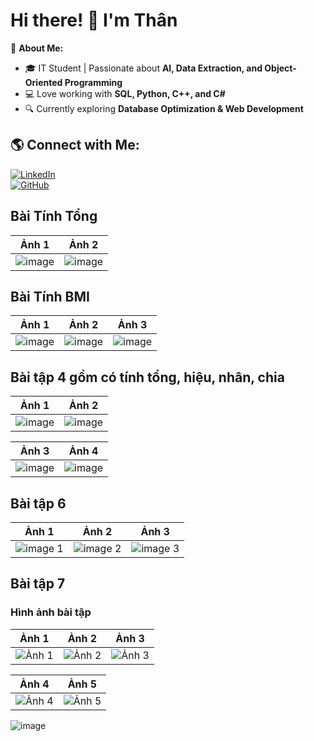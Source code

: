 # Hi there! 👋 I'm Thân

🚀 **About Me:**  
- 🎓 IT Student | Passionate about **AI, Data Extraction, and Object-Oriented Programming**  
- 💻 Love working with **SQL, Python, C++, and C#**  
- 🔍 Currently exploring **Database Optimization & Web Development**  

## 🌎 Connect with Me:
[![LinkedIn](https://img.shields.io/badge/-LinkedIn-0077B5?style=flat&logo=linkedin&logoColor=white)](https://linkedin.com/in/your-profile)  
[![GitHub](https://img.shields.io/badge/-GitHub-181717?style=flat&logo=github&logoColor=white)](https://github.com/your-github-username) 


## Bài Tính Tổng
| Ảnh 1 | Ảnh 2 |
|-------|-------|
| ![image](https://github.com/user-attachments/assets/d7d67093-28b4-4942-9d6b-4ae31456f185) | ![image](https://github.com/user-attachments/assets/664faa25-fca0-426f-907f-21594e7cde57) |

## Bài Tính BMI
| Ảnh 1 | Ảnh 2 | Ảnh 3 |
|-------|-------|-------|
| ![image](https://github.com/user-attachments/assets/778096a2-c0b7-4cea-a453-f8cdc0d3337d) | ![image](https://github.com/user-attachments/assets/d4d2c4f2-5f72-4fb8-a02f-48cc72996188) | ![image](https://github.com/user-attachments/assets/a0445366-2d78-4b84-97ac-a60e446691e2) |

<h2>Bài tập 4 gồm có tính tổng, hiệu, nhân, chia</h2> 

| Ảnh 1 | Ảnh 2 |
|-------|-------|
| ![image](https://github.com/user-attachments/assets/fbeac300-7519-480d-9955-0229ce28e797) | ![image](https://github.com/user-attachments/assets/5958f2f3-5e7e-4ee3-84bc-4b2c65091787) |

| Ảnh 3 | Ảnh 4 |
|-------|-------|
| ![image](https://github.com/user-attachments/assets/20b51460-2309-4d71-9dd3-22fd1e912949) | ![image](https://github.com/user-attachments/assets/9e64deef-f831-42af-a2d5-11df63d8cc16) |


<h2>Bài tập 6 </h2>

| Ảnh 1 | Ảnh 2 | Ảnh 3 |
|-------|-------|-------|
| ![image 1](https://github.com/user-attachments/assets/09db1ab8-9417-4198-9f25-184e79e78d02) | ![image 2](https://github.com/user-attachments/assets/e17b542b-c2f6-4653-bc13-740b8879ceb5) | ![image 3](https://github.com/user-attachments/assets/6981c072-8a81-4765-bcbb-19ec6ede7ce9) |

## Bài tập 7

### Hình ảnh bài tập

| Ảnh 1 | Ảnh 2 | Ảnh 3 |
|-------|-------|-------|
| ![Ảnh 1](https://github.com/user-attachments/assets/873b3eba-bd73-40c5-b635-6a607a53b9d9) | ![Ảnh 2](https://github.com/user-attachments/assets/9dc9bae8-fe67-48bb-b052-160fbb61759b) | ![Ảnh 3](https://github.com/user-attachments/assets/3489d19c-c230-42d2-8314-a7b92e2458f4) |

| Ảnh 4 | Ảnh 5 |
|-------|-------|
| ![Ảnh 4](https://github.com/user-attachments/assets/d21a5bd8-ebad-4d19-b406-6acdc2e0cee9) | ![Ảnh 5](https://github.com/user-attachments/assets/830d8786-f739-429f-8860-0fedbf564da4) |
![image](https://github.com/user-attachments/assets/9c8f477a-de92-41c7-8cd5-217a277d9c1b)




